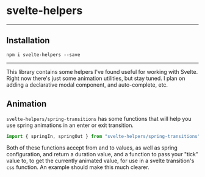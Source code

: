 # svelte-helpers

---

## Installation 

`npm i svelte-helpers --save`

---

This library contains some helpers I've found useful for working with Svelte. Right now there's just some animation utilities, but stay tuned. I plan on adding a declarative modal component, and auto-complete, etc.

## Animation

`svelte-helpers/spring-transitions` has some functions that will help you use spring animations in an enter or exit transition. 

```js
import { springIn, springOut } from "svelte-helpers/spring-transitions";
```

Both of these functions accept from and to values, as well as spring configuration, and return a duration value, and a function to pass your "tick" value to, to get the currently animated value, for use in a svelte transition's `css` function. An example should make this much clearer.

